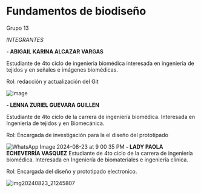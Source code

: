 # Fundamentos de biodiseño
Grupo 13

*INTEGRANTES* 

**- ABIGAIL KARINA ALCAZAR VARGAS**
  
Estudiante de 4to ciclo de ingenieria biomédica interesada en ingenieria de tejidos y en señales e imágenes biomédicas.

Rol: redacción y actualización del Git

![image](https://github.com/user-attachments/assets/26ca728b-e42a-48e0-b2c0-18121311c434)

**- LENNA ZURIEL GUEVARA GUILLEN**

Estudiante de 4to ciclo de la carrera de ingeniería biomédica. Interesada en Ingeniería de tejidos y en Biomecánica.

Rol: Encargada de investigación para la el diseño del  prototipado 

![WhatsApp Image 2024-08-23 at 9 00 35 PM](https://github.com/user-attachments/assets/72964d21-f7b6-4346-af7d-22bcf6994946)
**- LADY PAOLA ECHEVERRÍA VASQUEZ**
Estudiante de 4to ciclo de la carrera de ingeniería biomédica. Interesada en Ingeniería de biomateriales e ingeniería clinica.

Rol: Encargada del diseño y prototipado electronico.

![img20240823_21245807](https://github.com/user-attachments/assets/a1c0018f-f74d-434b-8220-71548130b061)





